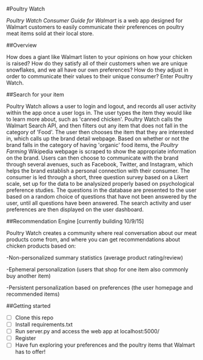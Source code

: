 #Poultry Watch

*Poultry Watch Consumer Guide for Walmart* is a web app designed for Walmart customers to easily communicate their preferences on poultry meat items sold at their local store.

##Overview

How does a giant like Walmart listen to your opinions on how your chicken is raised? How do they satisfy all of their customers when we are unique snowflakes, and we all have our own preferences? How do they adjust in order to communicate their values to their unique consumer? Enter Poultry Watch.

##Search for your item

Poultry Watch allows a user to login and logout, and records all user activity within the app once a user logs in. The user types the item they would like to learn more about, such as 'canned chicken'. Poultry Watch calls the Walmart Search API, and then filters out any item that does not fall in the category of 'Food'. The user then chooses the item that they are interested in, which calls up the brand detail webpage. Based on whether or not the brand falls in the category of having 'organic' food items, the *Poultry Farming* Wikipedia webpage is scraped to show the appropriate information on the brand. Users can then choose to communicate with the brand through several avenues, such as Facebook, Twitter, and Instagram, which helps the brand establish a personal connection with their consumer. The consumer is led through a short, three question survey based on a Likert scale, set up for the data to be analysized properly based on psychological preference studies. The questions in the database are presented to the user based on a random choice of questions that have not been answered by the user, until all questions have been answered. The search activity and user preferences are then displayed on the user dashboard.

##Recommendation Engine [currently building 10/9/15]

Poultry Watch creates a community where real conversation about our meat products come from, and where you can get recommendations about chicken products based on:

-Non-personalized summary statistics (average product rating/review)

-Ephemeral personalization (users that shop for one item also commonly buy another item)

-Persistent personalization based on preferences (the user homepage and recommended items)

##Getting started

- [ ] Clone this repo
- [ ] Install requirements.txt
- [ ] Run server.py and access the web app at localhost:5000/
- [ ] Register
- [ ] Have fun exploring your preferences and the poultry items that Walmart has to offer!